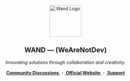 <div align="center">
  <img src="https://avatars.githubusercontent.com/u/221390043?s=200&v=4" height="100" alt="Wand Logo"/>

  <h2><strong>WAND</strong> — (WeAreNotDev)</h2>
  <p><em>Innovating solutions through collaboration and creativity.</em></p>

  <p>
    <a href="https://github.com/orgs/WeAreNotDev/discussions">
      <strong>Community Discussions</strong>
    </a>・<a href="/">
      <strong>Official Website</strong>
    </a>・<a href="/">
      <strong>Support</strong>
    </a>
  </p>
</div>
